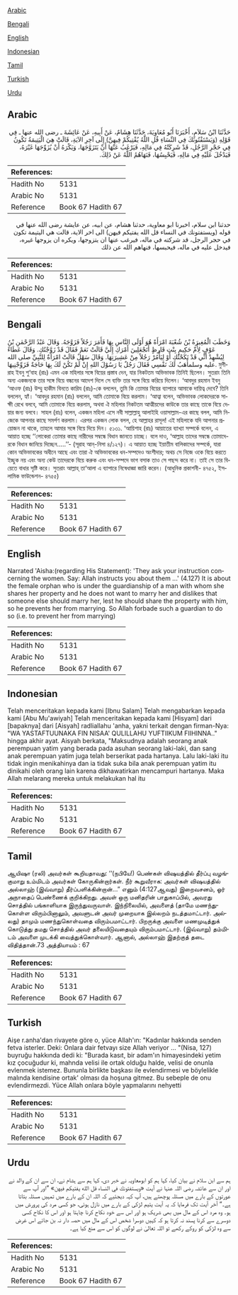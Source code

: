 [Arabic](#arabic)

[Bengali](#bengali)

[English](#english)

[Indonesian](#indonesian)

[Tamil](#tamil)

[Turkish](#turkish)

[Urdu](#urdu)

## Arabic


<div dir="rtl" lang="ar" style={{fontSize:'larger',backgroundColor:'#f8f9fa',padding:20}}>
حَدَّثَنَا ابْنُ سَلاَمٍ، أَخْبَرَنَا أَبُو مُعَاوِيَةَ، حَدَّثَنَا هِشَامٌ، عَنْ أَبِيهِ، عَنْ عَائِشَةَ ـ رضى الله عنها ـ فِي قَوْلِهِ ‏(‏وَيَسْتَفْتُونَكَ فِي النِّسَاءِ قُلِ اللَّهُ يُفْتِيكُمْ فِيهِنَّ‏)‏ إِلَى آخِرِ الآيَةِ، قَالَتْ هِيَ الْيَتِيمَةُ تَكُونُ فِي حَجْرِ الرَّجُلِ، قَدْ شَرِكَتْهُ فِي مَالِهِ، فَيَرْغَبُ عَنْهَا أَنْ يَتَزَوَّجَهَا، وَيَكْرَهُ أَنْ يُزَوِّجَهَا غَيْرَهُ، فَيَدْخُلَ عَلَيْهِ فِي مَالِهِ، فَيَحْبِسُهَا، فَنَهَاهُمُ اللَّهُ عَنْ ذَلِكَ‏.‏
</div>
<div style={{backgroundColor:'#f8f9fa',padding:20, marginBottom: 10}}><table> <thead> <tr> <th>References:</th> <th></th> </tr> </thead> <tbody><tr><td>Hadith No</td><td>5131</td></tr><tr><td>Arabic No</td><td>5131</td></tr><tr><td>Reference</td><td>Book 67 Hadith 67</td></tr></tbody></table></div>


<div dir="rtl" lang="ar" style={{fontSize:'larger',backgroundColor:'#f8f9fa',padding:20}}>
حدثنا ابن سلام، اخبرنا ابو معاوية، حدثنا هشام، عن ابيه، عن عايشة رضى الله عنها في قوله (ويستفتونك في النساء قل الله يفتيكم فيهن) الى اخر الاية، قالت هي اليتيمة تكون في حجر الرجل، قد شركته في ماله، فيرغب عنها ان يتزوجها، ويكره ان يزوجها غيره، فيدخل عليه في ماله، فيحبسها، فنهاهم الله عن ذلك
</div>
<div style={{backgroundColor:'#f8f9fa',padding:20, marginBottom: 10}}><table> <thead> <tr> <th>References:</th> <th></th> </tr> </thead> <tbody><tr><td>Hadith No</td><td>5131</td></tr><tr><td>Arabic No</td><td>5131</td></tr><tr><td>Reference</td><td>Book 67 Hadith 67</td></tr></tbody></table></div>

## Bengali


<div dir="ltr" lang="bn" style={{fontSize:'larger',backgroundColor:'#f8f9fa',padding:20}}>
وَخَطَبَ الْمُغِيرَةُ بْنُ شُعْبَةَ امْرَأَةً هُوَ أَوْلَى النَّاسِ بِهَا فَأَمَرَ رَجُلاً فَزَوَّجَهُ. وَقَالَ عَبْدُ الرَّحْمٰنِ بْنُ عَوْفٍ لِأُمِّ حَكِيمٍ بِنْتِ قَارِظٍ أَتَجْعَلِينَ أَمْرَكِ إِلَيَّ قَالَتْ نَعَمْ فَقَالَ قَدْ زَوَّجْتُكِ. وَقَالَ عَطَاءٌ لِيُشْهِدْ أَنِّي قَدْ نَكَحْتُكِ أَوْ لِيَأْمُرْ رَجُلاً مِنْ عَشِيرَتِهَا. وَقَالَ سَهْلٌ قَالَتْ امْرَأَةٌ لِلنَّبِيِّ صلى الله عليه وسلمأَهَبُ لَكَ نَفْسِي فَقَالَ رَجُلٌ يَا رَسُوْلَ اللهِ إِنْ لَمْ تَكُنْ لَكَ بِهَا حَاجَةٌ فَزَوِّجْنِيهَا. মুগীরাহ ইবনু শু‘বাহ (রাঃ) এমন এক মহিলার সঙ্গে বিয়ের প্রস্তাব দেন, যার নিকটতম অভিভাবক তিনিই ছিলেন। সুতরাং তিনি অন্য একজনকে তার সঙ্গে বিয়ে বন্ধনের আদেশ দিলে সে ব্যক্তি তার সঙ্গে বিয়ে করিয়ে দিলেন। ‘আবদুর রহমান ইবনু ‘আওফ (রাঃ) উম্মু হাকীম বিনতে কারিয (রাঃ)-কে বললেন, তুমি কি তোমার বিয়ের ব্যাপারে আমাকে দায়িত্ব দেবে? তিনি বললেন, হ্যাঁ। ‘আবদুর রহমান (রাঃ) বললেন, আমি তোমাকে বিয়ে করলাম। ‘আত্বা বলেন, অভিভাবক লোকদেরকে সাক্ষী রেখে বলবে, আমি তোমাকে বিয়ে করলাম, অথবা ঐ মহিলার নিকটতম আত্মীয়দের কাউকে তার কাছে তাকে বিয়ে দেয়ার জন্য বলবে। সাহল (রাঃ) বলেন, একজন মহিলা এসে নবী সাল্লাল্লাহু আলাইহি ওয়াসাল্লাম-এর কাছে বলল, আমি নিজেকে আপনার কাছে সমর্পণ করলাম। এরপর একজন লোক বলল, হে আল্লাহর রাসূল! এই মহিলাকে যদি আপনার প্রয়োজন না থাকে, তাহলে আমার সঙ্গে বিয়ে দিয়ে দিন। ৫১৩১. ‘আয়িশাহ (রাঃ) আয়াতের ব্যাখ্যা সম্পর্কে বলেন, এ আয়াত হচ্ছে ‘‘লোকেরা তোমার কাছে নারীদের সম্বন্ধে বিধান জানতে চাচ্ছে। বলে দাও, ‘আল্লাহ তাদের সম্বন্ধে তোমাদেরকে বিধান জানিয়ে দিচ্ছেন.....’’- (সূরাহ আন্-নিসা ৪/১২৭)। এ আয়াত হচ্ছে ইয়াতীম বালিকাদের সম্পর্কে, যারা কোন অভিভাবকের অধীনে আছে এবং তারা ঐ অভিভাবকের ধন-সম্পদেও অংশীদার; অথচ সে নিজে ওকে বিয়ে করতে ইচ্ছুক নয় এবং অন্য কেউ তাদেরকে বিয়ে করুক এবং ধন-সম্পদে ভাগ বসাক তাও সে পছন্দ করে না। তাই সে তার বিয়েতে বাধার সৃষ্টি করে। সুতরাং আল্লাহ্ তা‘আলা এ ব্যাপারে নিষেধাজ্ঞা জারি করেন। (আধুনিক প্রকাশনী- ৪৭৫২, ইসলামিক ফাউন্ডেশন- ৪৭৫৫)
</div>
<div style={{backgroundColor:'#f8f9fa',padding:20, marginBottom: 10}}><table> <thead> <tr> <th>References:</th> <th></th> </tr> </thead> <tbody><tr><td>Hadith No</td><td>5131</td></tr><tr><td>Arabic No</td><td>5131</td></tr><tr><td>Reference</td><td>Book 67 Hadith 67</td></tr></tbody></table></div>

## English


<div dir="ltr" lang="en" style={{fontSize:'larger',backgroundColor:'#f8f9fa',padding:20}}>
Narrated 'Aisha:(regarding His Statement): 'They ask your instruction concerning the women. Say: Allah instructs you about them ...' (4.127) It is about the female orphan who is under the guardianship of a man with whom she shares her property and he does not want to marry her and dislikes that someone else should marry her, lest he should share the property with him, so he prevents her from marrying. So Allah forbade such a guardian to do so (i.e. to prevent her from marrying)
</div>
<div style={{backgroundColor:'#f8f9fa',padding:20, marginBottom: 10}}><table> <thead> <tr> <th>References:</th> <th></th> </tr> </thead> <tbody><tr><td>Hadith No</td><td>5131</td></tr><tr><td>Arabic No</td><td>5131</td></tr><tr><td>Reference</td><td>Book 67 Hadith 67</td></tr></tbody></table></div>

## Indonesian


<div dir="ltr" lang="id" style={{fontSize:'larger',backgroundColor:'#f8f9fa',padding:20}}>
Telah menceritakan kepada kami [Ibnu Salam] Telah mengabarkan kepada kami [Abu Mu'awiyah] Telah menceritakan kepada kami [Hisyam] dari [bapaknya] dari [Aisyah] radliallahu 'anha, yakni terkait dengan firman-Nya: "WA YASTAFTUUNAKA FIN NISAA' QULILLAHU YUFTIIKUM FIIHINNA.." hingga akhir ayat. Aisyah berkata, "Maksudnya adalah seorang anak perempuan yatim yang berada pada asuhan seorang laki-laki, dan sang anak perempuan yatim juga telah berserikat pada hartanya. Lalu laki-laki itu tidak ingin menikahinya dan ia tidak suka bila anak perempuan yatim itu dinikahi oleh orang lain karena dikhawatirkan mencampuri hartanya. Maka Allah melarang mereka untuk melakukan hal itu
</div>
<div style={{backgroundColor:'#f8f9fa',padding:20, marginBottom: 10}}><table> <thead> <tr> <th>References:</th> <th></th> </tr> </thead> <tbody><tr><td>Hadith No</td><td>5131</td></tr><tr><td>Arabic No</td><td>5131</td></tr><tr><td>Reference</td><td>Book 67 Hadith 67</td></tr></tbody></table></div>

## Tamil


<div dir="ltr" lang="ta" style={{fontSize:'larger',backgroundColor:'#f8f9fa',padding:20}}>
ஆயிஷா (ரலி) அவர்கள் கூறியதாவது: ‘‘(நபியே!) பெண்கள் விஷயத்தில் தீர்ப்பு வழங்குமாறு உம்மிடம் அவர்கள் கோருகின்றார்கள். நீர் கூறுவீராக: அவர்கள் விஷயத்தில் அல்லாஹ் (இவ்வாறு) தீர்ப்பளிக்கின்றான்...” எனும் (4:127ஆவது) இறைவசனம், ஓர் அநாதைப் பெண்ணைக் குறிக்கிறது. அவள் ஒரு மனிதரின் பாதுகாப்பில், அவரது சொத்தில் பங்காளியாக இருந்துவருவாள். இந்நிலையில், அவளைத் (தாமே மணந்துகொள்ள விரும்பினாலும், அவளுடன் அவர் முறையாக இல்லறம் நடத்தமாட்டார். அல்லது) தாமும் மணந்துகொள்வதை விரும்பமாட்டார். பிறருக்கு அவளை மணமுடித்துக் கொடுத்து தமது சொத்தில் அவர் தலையிடுவதையும் விரும்பமாட்டார். (இவ்வாறு) தம்மிடம் அவளை முடக்கி வைத்துக்கொள்வார். ஆனால், அல்லாஹ் இதற்குத் தடை விதித்தான்.73 அத்தியாயம் : 67
</div>
<div style={{backgroundColor:'#f8f9fa',padding:20, marginBottom: 10}}><table> <thead> <tr> <th>References:</th> <th></th> </tr> </thead> <tbody><tr><td>Hadith No</td><td>5131</td></tr><tr><td>Arabic No</td><td>5131</td></tr><tr><td>Reference</td><td>Book 67 Hadith 67</td></tr></tbody></table></div>

## Turkish


<div dir="ltr" lang="tr" style={{fontSize:'larger',backgroundColor:'#f8f9fa',padding:20}}>
Aişe r.anha'dan rivayete göre o, yüce Allah'ın: "Kadınlar hakkında senden fetva isterler. Deki: Onlara dair fetvayı size Allah veriyor ... "(Nisa, 127) buyruğu hakkında dedi ki: "Burada kasıt, bir adam'ın himayesindeki yetim kız çocuğudur ki, mahnda velisi ile ortak olduğu halde, velisi de onunla evlenmek istemez. Bununla birlikte başkası ile evlendirmesi ve böylelikle malında kendisine ortak' olması da hoşuna gitmez. Bu sebeple de onu evlendirmezdi. Yüce Allah onlara böyle yapmalarını nehyetti
</div>
<div style={{backgroundColor:'#f8f9fa',padding:20, marginBottom: 10}}><table> <thead> <tr> <th>References:</th> <th></th> </tr> </thead> <tbody><tr><td>Hadith No</td><td>5131</td></tr><tr><td>Arabic No</td><td>5131</td></tr><tr><td>Reference</td><td>Book 67 Hadith 67</td></tr></tbody></table></div>

## Urdu


<div dir="rtl" lang="ur" style={{fontSize:'larger',backgroundColor:'#f8f9fa',padding:20}}>
ہم سے ابن سلام نے بیان کیا، کہا ہم کو ابومعاویہ نے خبر دی، کہا ہم سے ہشام نے، ان سے ان کے والد نے اور ان سے عائشہ رضی اللہ عنہا نے آیت «ويستفتونك في النساء قل الله يفتيكم فيهن‏» ”اور آپ سے عورتوں کے بارے میں مسئلہ پوچھتے ہیں، آپ کہہ دیجئیے کہ اللہ ان کے بارے میں تمہیں مسئلہ بتاتا ہے۔“ آخر آیت تک فرمایا کہ یہ آیت یتیم لڑکی کے بارے میں نازل ہوئی، جو کسی مرد کی پرورش میں ہو۔ وہ مرد اس کے مال میں بھی شریک ہو اور اس سے خود نکاح کرنا چاہتا ہو اور اس کا نکاح کسی دوسرے سے کرنا پسند نہ کرتا ہو کہ کہیں دوسرا شخص اس کے مال میں حصہ دار نہ بن جائے اس غرض سے وہ لڑکی کو روکے رکھے تو اللہ تعالیٰ نے لوگوں کو اس سے منع کیا ہے۔
</div>
<div style={{backgroundColor:'#f8f9fa',padding:20, marginBottom: 10}}><table> <thead> <tr> <th>References:</th> <th></th> </tr> </thead> <tbody><tr><td>Hadith No</td><td>5131</td></tr><tr><td>Arabic No</td><td>5131</td></tr><tr><td>Reference</td><td>Book 67 Hadith 67</td></tr></tbody></table></div>